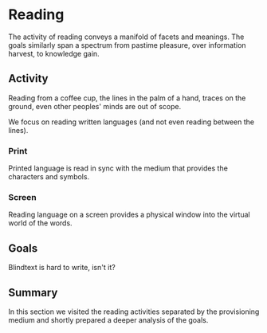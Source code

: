
# Reading

The activity of reading conveys a manifold of facets and meanings.
The goals similarly span a spectrum from pastime pleasure, over information harvest, to knowledge gain.

## Activity

Reading from a coffee cup, the lines in the palm of a hand, traces on the ground, even other peoples' minds are out of scope.

We focus on reading written languages (and not even reading between the lines).

### Print

Printed language is read in sync with the medium that provides the characters and symbols.

### Screen

Reading language on a screen provides a physical window into the virtual world of the words.

## Goals

Blindtext is hard to write, isn't it?

## Summary

In this section we visited the reading activities separated by the provisioning medium and shortly prepared a deeper analysis of the goals.
